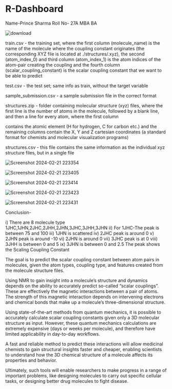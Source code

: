 # R-Dashboard
Name-Prince Sharma
Roll No- 27A
MBA BA

![download](https://github.com/princesharma-10/R-Dashboard/assets/68159436/3f60293e-b5b3-4af4-9e3f-a0de2b667c61)

train.csv - the training set, where the first column (molecule_name) is the name of the molecule where the coupling constant originates (the corresponding XYZ file is located at ./structures/.xyz), the second (atom_index_0) and third column (atom_index_1) is the atom indices of the atom-pair creating the coupling and the fourth column (scalar_coupling_constant) is the scalar coupling constant that we want to be able to predict


test.csv - the test set; same info as train, without the target variable


sample_submission.csv - a sample submission file in the correct format


structures.zip - folder containing molecular structure (xyz) files, where the first line is the number of atoms in the molecule, followed by a blank line, and then a line for every atom, where the first column 


contains the atomic element (H for hydrogen, C for carbon etc.) and the remaining columns contain the X, Y and Z cartesian coordinates (a standard format for chemists and molecular visualization programs)


structures.csv - this file contains the same information as the individual xyz structure files, but in a single file




![Screenshot 2024-02-21 223354](https://github.com/princesharma-10/R-Dashboard/assets/68159436/fdb82ea9-887d-40c2-bdbc-a8365988160b)


![Screenshot 2024-02-21 223405](https://github.com/princesharma-10/R-Dashboard/assets/68159436/161d01ce-8e2f-46ad-a61c-b172ed932d81)





![Screenshot 2024-02-21 223414](https://github.com/princesharma-10/R-Dashboard/assets/68159436/545941d2-1943-4c28-a3c9-3c4d4ec371fd)


![Screenshot 2024-02-21 223423](https://github.com/princesharma-10/R-Dashboard/assets/68159436/0d52c9de-4ec6-4d19-b06c-59587d523bbe)



![Screenshot 2024-02-21 223431](https://github.com/princesharma-10/R-Dashboard/assets/68159436/62a6b656-7199-4023-9919-2da4ead8e415)

Conclusion-

i) There are 8 molecule type 1JHC,1JHN,2JHC,2JHH,2JHN,3JHC,3JHH,3JHN
ii) For 1JHC-The peak is between 75 and 100
iii) 1JHN is scattered
iv) 2JHC peak is around 0
v) 2JHN peak is around -10
vi) 2JHN is around 0
vii) 3JHC peak is at 0
viii) 3JHH is between 0 and 5
ix) 3JHN is between 0 and 2.5
The peak shows the Scaling Coupling Constant



The goal is to predict the scalar coupling constant between atom pairs in molecules, given the atom types, coupling type, and features created from the molecule structure files.

Using NMR to gain insight into a molecule’s structure and dynamics depends on the ability to accurately predict so-called “scalar couplings”. These are effectively the magnetic interactions between a pair of atoms. The strength of this magnetic interaction depends on intervening electrons and chemical bonds that make up a molecule’s three-dimensional structure.

Using state-of-the-art methods from quantum mechanics, it is possible to accurately calculate scalar coupling constants given only a 3D molecular structure as input. However, these quantum mechanics calculations are extremely expensive (days or weeks per molecule), and therefore have limited applicability in day-to-day workflows.

A fast and reliable method to predict these interactions will allow medicinal chemists to gain structural insights faster and cheaper, enabling scientists to understand how the 3D chemical structure of a molecule affects its properties and behavior.


Ultimately, such tools will enable researchers to make progress in a range of important problems, like designing molecules to carry out specific cellular tasks, or designing better drug molecules to fight disease.















